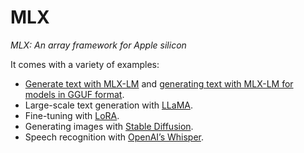 # MLX

*MLX: An array framework for Apple silicon*

It comes with a variety of examples:

- [Generate text with MLX-LM](https://github.com/ml-explore/mlx-examples/tree/main/llms/mlx_lm) and [generating text with MLX-LM for models in GGUF format](https://github.com/ml-explore/mlx-examples/tree/main/llms/gguf_llm).
- Large-scale text generation with [LLaMA](https://github.com/ml-explore/mlx-examples/tree/main/llms/llama).
- Fine-tuning with [LoRA](https://github.com/ml-explore/mlx-examples/tree/main/lora).
- Generating images with [Stable Diffusion](https://github.com/ml-explore/mlx-examples/tree/main/stable_diffusion).
- Speech recognition with [OpenAI’s Whisper](https://github.com/ml-explore/mlx-examples/tree/main/whisper).
